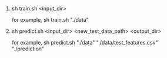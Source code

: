 1. sh train.sh <input_dir>

   for example, sh train.sh "./data"

2. sh predict.sh <input_dir> <new_test_data_path> <output_dir>

   for example, sh predict.sh "./data" "./data/test_features.csv" "./prediction"

